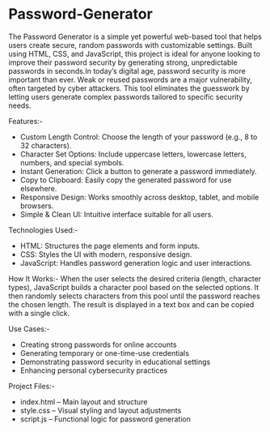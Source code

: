 # Password-Generator
The Password Generator is a simple yet powerful web-based tool that helps users create secure, random passwords with customizable settings. Built using HTML, CSS, and JavaScript, this project is ideal for anyone looking to improve their password security by generating strong, unpredictable passwords in seconds.In today’s digital age, password security is more important than ever. Weak or reused passwords are a major vulnerability, often targeted by cyber attackers. This tool eliminates the guesswork by letting users generate complex passwords tailored to specific security needs.


Features:-
* Custom Length Control: Choose the length of your password (e.g., 8 to 32 characters).
* Character Set Options: Include uppercase letters, lowercase letters, numbers, and special symbols.
* Instant Generation: Click a button to generate a password immediately.
* Copy to Clipboard: Easily copy the generated password for use elsewhere.
* Responsive Design: Works smoothly across desktop, tablet, and mobile browsers.
* Simple & Clean UI: Intuitive interface suitable for all users.

Technologies Used:-
* HTML: Structures the page elements and form inputs.
* CSS: Styles the UI with modern, responsive design.
* JavaScript: Handles password generation logic and user interactions.

How It Works:-
When the user selects the desired criteria (length, character types), JavaScript builds a character pool based on the selected options. It then randomly selects characters from this pool until the password reaches the chosen length. The result is displayed in a text box and can be copied with a single click.

Use Cases:-
* Creating strong passwords for online accounts
* Generating temporary or one-time-use credentials
* Demonstrating password security in educational settings
* Enhancing personal cybersecurity practices
  
Project Files:-
* index.html – Main layout and structure
* style.css – Visual styling and layout adjustments
* script.js – Functional logic for password generation
